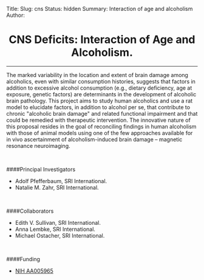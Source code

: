 Title: 
Slug: cns
Status: hidden
Summary: Interaction of age and alcoholism
Author:

<h1 align="middle">CNS Deficits: Interaction of Age and Alcoholism.</h1>

---

 The marked variability in the location and extent of brain damage among alcoholics, even with similar consumption histories, suggests that factors in addition to excessive alcohol consumption (e.g., dietary deficiency, age at exposure, genetic factors) are determinants in the development of alcoholic brain pathology.  This project aims to study human alcoholics and use a rat model to elucidate factors, in addition to alcohol per se, that contribute to chronic "alcoholic brain damage" and related functional impairment and that could be remedied with therapeutic intervention. The innovative nature of this proposal resides in the goal of reconciling findings in human alcoholism with those of animal models using one of the few approaches available for in vivo ascertainment of alcoholism-induced brain damage – magnetic resonance neuroimaging.

</br>

####Principal Investigators

* Adolf Pfefferbaum, SRI International.
* Natalie M. Zahr, SRI International.

</br>

####Collaborators

* Edith V. Sullivan, SRI International.
* Anna Lembke, SRI International.
* Michael Ostacher, SRI International.

</br>

####Funding

 * [NIH AA005965][cns]

[cns]: https://projectreporter.nih.gov/project_info_description.cfm?aid=9042196&icde=29447440